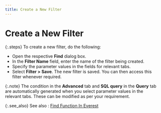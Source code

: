 ```yaml
---
title: Create a New Filter
---
```


# Create a New Filter


{:.steps}
To create  a new filter, do the following:

- Open the respective  **Find** dialog box.
- In the **Filter Name** field, enter the name of  the filter being created.
- Specify the  parameter values in the fields for relevant tabs.
- Select **Filter &gt; Save**. The new filter is  saved. You can then access this filter whenever required.



{:.note}
The condition in the **Advanced** tab and **SQL query** in the  **Query** tab are automatically generated  when you select parameter values in the relevant tabs. These can be modified  as per your requirement.


{:.see_also}
See also
: [Find  Function In Everest]({{site.wwe_baseurl}}/advanced-options/find-function/find_function_in_everest.html)

